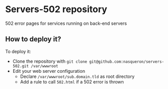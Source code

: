 # Servers-502 repository
502 error pages for services running on back-end servers

## How to deploy it?

To deploy it:
  - Clone the repository with `git clone git@github.com:nasqueron/servers-502.git /var/wwwroot`
  - Edit your web server configuration
      - Declare `/var/wwwroot/sub.domain.tld` as root directory
      - Add a rule to call `502.html` if a 502 error is thrown
